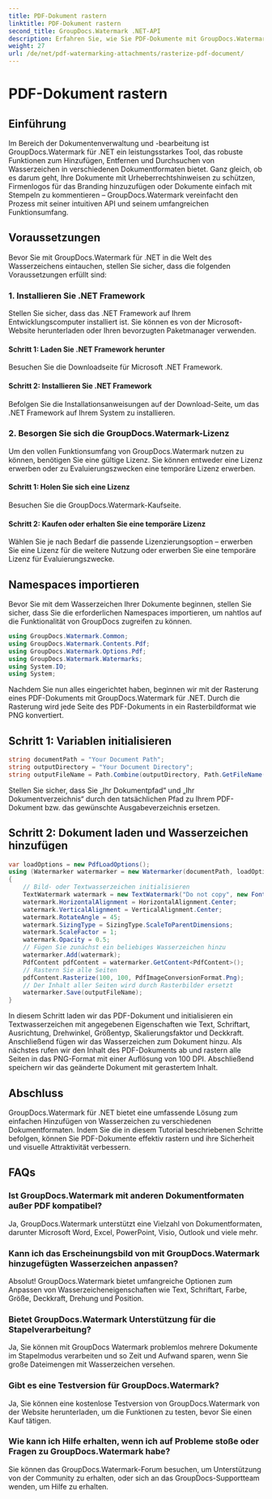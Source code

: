 ```yaml
---
title: PDF-Dokument rastern
linktitle: PDF-Dokument rastern
second_title: GroupDocs.Watermark .NET-API
description: Erfahren Sie, wie Sie PDF-Dokumente mit GroupDocs.Watermark für .NET rastern. Verbessern Sie mühelos die Dokumentensicherheit und die visuelle Attraktivität.
weight: 27
url: /de/net/pdf-watermarking-attachments/rasterize-pdf-document/
---
```


# PDF-Dokument rastern

## Einführung
Im Bereich der Dokumentenverwaltung und -bearbeitung ist GroupDocs.Watermark für .NET ein leistungsstarkes Tool, das robuste Funktionen zum Hinzufügen, Entfernen und Durchsuchen von Wasserzeichen in verschiedenen Dokumentformaten bietet. Ganz gleich, ob es darum geht, Ihre Dokumente mit Urheberrechtshinweisen zu schützen, Firmenlogos für das Branding hinzuzufügen oder Dokumente einfach mit Stempeln zu kommentieren – GroupDocs.Watermark vereinfacht den Prozess mit seiner intuitiven API und seinem umfangreichen Funktionsumfang.
## Voraussetzungen
Bevor Sie mit GroupDocs.Watermark für .NET in die Welt des Wasserzeichens eintauchen, stellen Sie sicher, dass die folgenden Voraussetzungen erfüllt sind:
### 1. Installieren Sie .NET Framework
Stellen Sie sicher, dass das .NET Framework auf Ihrem Entwicklungscomputer installiert ist. Sie können es von der Microsoft-Website herunterladen oder Ihren bevorzugten Paketmanager verwenden.
#### Schritt 1: Laden Sie .NET Framework herunter
Besuchen Sie die Downloadseite für Microsoft .NET Framework.
#### Schritt 2: Installieren Sie .NET Framework
Befolgen Sie die Installationsanweisungen auf der Download-Seite, um das .NET Framework auf Ihrem System zu installieren.
### 2. Besorgen Sie sich die GroupDocs.Watermark-Lizenz
Um den vollen Funktionsumfang von GroupDocs.Watermark nutzen zu können, benötigen Sie eine gültige Lizenz. Sie können entweder eine Lizenz erwerben oder zu Evaluierungszwecken eine temporäre Lizenz erwerben.
#### Schritt 1: Holen Sie sich eine Lizenz
Besuchen Sie die GroupDocs.Watermark-Kaufseite.
#### Schritt 2: Kaufen oder erhalten Sie eine temporäre Lizenz
Wählen Sie je nach Bedarf die passende Lizenzierungsoption – erwerben Sie eine Lizenz für die weitere Nutzung oder erwerben Sie eine temporäre Lizenz für Evaluierungszwecke.

## Namespaces importieren
Bevor Sie mit dem Wasserzeichen Ihrer Dokumente beginnen, stellen Sie sicher, dass Sie die erforderlichen Namespaces importieren, um nahtlos auf die Funktionalität von GroupDocs zugreifen zu können.
```csharp
using GroupDocs.Watermark.Common;
using GroupDocs.Watermark.Contents.Pdf;
using GroupDocs.Watermark.Options.Pdf;
using GroupDocs.Watermark.Watermarks;
using System.IO;
using System;
```

Nachdem Sie nun alles eingerichtet haben, beginnen wir mit der Rasterung eines PDF-Dokuments mit GroupDocs.Watermark für .NET. Durch die Rasterung wird jede Seite des PDF-Dokuments in ein Rasterbildformat wie PNG konvertiert.
## Schritt 1: Variablen initialisieren
```csharp
string documentPath = "Your Document Path";
string outputDirectory = "Your Document Directory";
string outputFileName = Path.Combine(outputDirectory, Path.GetFileName(documentPath));
```
Stellen Sie sicher, dass Sie „Ihr Dokumentpfad“ und „Ihr Dokumentverzeichnis“ durch den tatsächlichen Pfad zu Ihrem PDF-Dokument bzw. das gewünschte Ausgabeverzeichnis ersetzen.
## Schritt 2: Dokument laden und Wasserzeichen hinzufügen
```csharp
var loadOptions = new PdfLoadOptions();
using (Watermarker watermarker = new Watermarker(documentPath, loadOptions))
{
    // Bild- oder Textwasserzeichen initialisieren
    TextWatermark watermark = new TextWatermark("Do not copy", new Font("Arial", 8));
    watermark.HorizontalAlignment = HorizontalAlignment.Center;
    watermark.VerticalAlignment = VerticalAlignment.Center;
    watermark.RotateAngle = 45;
    watermark.SizingType = SizingType.ScaleToParentDimensions;
    watermark.ScaleFactor = 1;
    watermark.Opacity = 0.5;
    // Fügen Sie zunächst ein beliebiges Wasserzeichen hinzu
    watermarker.Add(watermark);
    PdfContent pdfContent = watermarker.GetContent<PdfContent>();
    // Rastern Sie alle Seiten
    pdfContent.Rasterize(100, 100, PdfImageConversionFormat.Png);
    // Der Inhalt aller Seiten wird durch Rasterbilder ersetzt
    watermarker.Save(outputFileName);
}
```
In diesem Schritt laden wir das PDF-Dokument und initialisieren ein Textwasserzeichen mit angegebenen Eigenschaften wie Text, Schriftart, Ausrichtung, Drehwinkel, Größentyp, Skalierungsfaktor und Deckkraft. Anschließend fügen wir das Wasserzeichen zum Dokument hinzu. Als nächstes rufen wir den Inhalt des PDF-Dokuments ab und rastern alle Seiten in das PNG-Format mit einer Auflösung von 100 DPI. Abschließend speichern wir das geänderte Dokument mit gerastertem Inhalt.

## Abschluss
GroupDocs.Watermark für .NET bietet eine umfassende Lösung zum einfachen Hinzufügen von Wasserzeichen zu verschiedenen Dokumentformaten. Indem Sie die in diesem Tutorial beschriebenen Schritte befolgen, können Sie PDF-Dokumente effektiv rastern und ihre Sicherheit und visuelle Attraktivität verbessern.
## FAQs
### Ist GroupDocs.Watermark mit anderen Dokumentformaten außer PDF kompatibel?
Ja, GroupDocs.Watermark unterstützt eine Vielzahl von Dokumentformaten, darunter Microsoft Word, Excel, PowerPoint, Visio, Outlook und viele mehr.
### Kann ich das Erscheinungsbild von mit GroupDocs.Watermark hinzugefügten Wasserzeichen anpassen?
Absolut! GroupDocs.Watermark bietet umfangreiche Optionen zum Anpassen von Wasserzeicheneigenschaften wie Text, Schriftart, Farbe, Größe, Deckkraft, Drehung und Position.
### Bietet GroupDocs.Watermark Unterstützung für die Stapelverarbeitung?
Ja, Sie können mit GroupDocs Watermark problemlos mehrere Dokumente im Stapelmodus verarbeiten und so Zeit und Aufwand sparen, wenn Sie große Dateimengen mit Wasserzeichen versehen.
### Gibt es eine Testversion für GroupDocs.Watermark?
Ja, Sie können eine kostenlose Testversion von GroupDocs.Watermark von der Website herunterladen, um die Funktionen zu testen, bevor Sie einen Kauf tätigen.
### Wie kann ich Hilfe erhalten, wenn ich auf Probleme stoße oder Fragen zu GroupDocs.Watermark habe?
Sie können das GroupDocs.Watermark-Forum besuchen, um Unterstützung von der Community zu erhalten, oder sich an das GroupDocs-Supportteam wenden, um Hilfe zu erhalten.